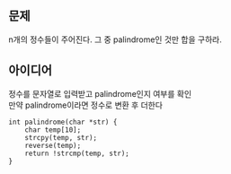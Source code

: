 ## 문제
n개의 정수들이 주어진다. 그 중 palindrome인 것만 합을 구하라.  

## 아이디어
정수를 문자열로 입력받고 palindrome인지 여부를 확인  
만약 palindrome이라면 정수로 변환 후 더한다  
```
int palindrome(char *str) {
	char temp[10];
	strcpy(temp, str);
	reverse(temp);
	return !strcmp(temp, str);
}
```
